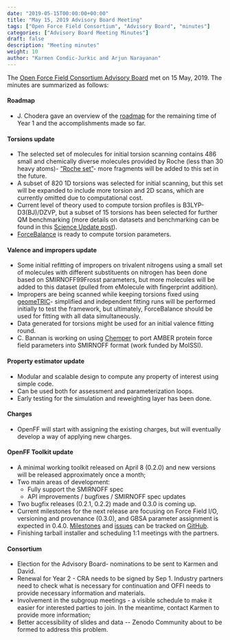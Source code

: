 ```yaml
---
date: "2019-05-15T00:00:00+00:00"
title: "May 15, 2019 Advisory Board Meeting"
tags: ["Open Force Field Consortium", "Advisory Board", "minutes"]
categories: ["Advisory Board Meeting Minutes"]
draft: false
description: "Meeting minutes"
weight: 10
author: "Karmen Condic-Jurkic and Arjun Narayanan"
---
```


The [Open Force Field Consortium Advisory Board](https://openforcefield.org/about/organization/#open-force-field-consortium) met on 15 May, 2019.
The minutes are summarized as follows:

#### Roadmap

* J. Chodera gave an overview of the [roadmap](roadmap-graphic-may-2019-update.pdf) for the remaining time of Year 1 and the accomplishments made so far.

#### Torsions update

- The selected set of molecules for initial torsion scanning contains 486 small and chemically diverse molecules provided by Roche (less than 30 heavy atoms)- [“Roche set”](https://github.com/openforcefield/open-forcefield-data/tree/master/Torsion-Drives/Roche-Reference-Compounds)- more fragments will be added to this set in the future.
- A subset of 820 1D torsions was selected for initial scanning, but this set will be expanded to include more torsion and 2D scans, which are currently omitted due to computational cost.
- Current level of theory used to compute torsion profiles is B3LYP-D3(BJ)/DZVP, but a subset of 15 torsions has been selected for further QM benchmarking (more details on datasets and benchmarking can be found in this [Science Update post](/community/news/science-updates/2019-05-16-condicj/)).
- [ForceBalance](https://github.com/leeping/forcebalance) is ready to compute torsion parameters.

#### Valence and impropers update

- Some initial refitting of impropers on trivalent nitrogens using a small set of molecules with different substituents on nitrogen has been done based on SMIRNOFF99Frosst parameters, but more molecules will be added to this dataset (pulled from eMolecule with fingerprint addition).
- Impropers are being scanned while keeping torsions fixed using [geomeTRIC](https://github.com/leeping/geomeTRIC)- simplified and independent fitting runs will be performed initially to test the framework, but ultimately, ForceBalance should be used for fitting with all data simultaneously.
- Data generated for torsions might be used for an initial valence fitting round.
- C. Bannan is working on using [Chemper](https://github.com/MobleyLab/chemper) to port AMBER protein force field parameters into SMIRNOFF format (work funded by MolSSI).

#### Property estimator update

- Modular and scalable design to compute any property of interest using simple code.
- Can be used both for assessment and parameterization loops.
- Early testing for the simulation and reweighting layer has been done.

#### Charges

* OpenFF will start with assigning the existing charges, but will eventually develop a way of applying new charges.

#### OpenFF Toolkit update

- A minimal working toolkit released on April 8 (0.2.0) and new versions will be released approximately once a month;
- Two main areas of development:
  - Fully support the SMIRNOFF spec
  - API improvements / bugfixes / SMIRNOFF spec updates
- Two bugfix releases (0.2.1, 0.2.2) made and 0.3.0 is coming up.
- Current milestones for the next release are focusing on Force Field I/O, versioning and provenance (0.3.0), and GBSA parameter assignment is expected in 0.4.0. [Milestones](https://github.com/openforcefield/openforcefield/milestones) and [issues](https://github.com/openforcefield/openforcefield/issues) can be tracked on [GitHub](https://github.com/openforcefield).
- Finishing tarball installer and scheduling 1:1 meetings with the partners.

#### Consortium

- Election for the Advisory Board- nominations to be sent to Karmen and David.
- Renewal for Year 2 - CRA needs to be signed by Sep 1. Industry partners need to check what is necessary for continuation and OFFI needs to provide necessary information and materials.
- Involvement in the subgroup meetings - a visible schedule to make it easier for interested parties to join. In the meantime, contact Karmen to provide more information;
- Better accessibility of slides and data -- Zenodo Community about to be formed to address this problem.
